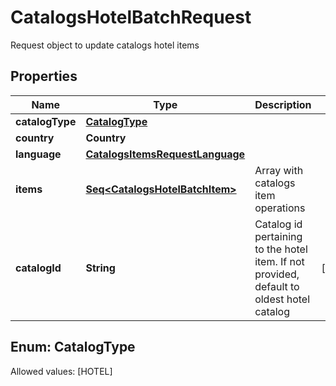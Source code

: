 

# CatalogsHotelBatchRequest

Request object to update catalogs hotel items

## Properties

Name | Type | Description | Notes
------------ | ------------- | ------------- | -------------
**catalogType** | [**CatalogType**](#CatalogType) |  | 
**country** | **Country** |  | 
**language** | [**CatalogsItemsRequestLanguage**](CatalogsItemsRequestLanguage.md) |  | 
**items** | [**Seq&lt;CatalogsHotelBatchItem&gt;**](CatalogsHotelBatchItem.md) | Array with catalogs item operations | 
**catalogId** | **String** | Catalog id pertaining to the hotel item. If not provided, default to oldest hotel catalog |  [optional]


## Enum: CatalogType
Allowed values: [HOTEL]




